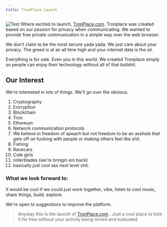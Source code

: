 ```yaml
---
title: TronPlace Launch
---
```

![Test](https://conference.tronplace.com/images/video-conference.jpg "Tronplace-Launch")
Where excited to launch, [TronPlace.com](https://tronplace.com). Tronplace was created based on our passion for privacy when communicating. 
We wanted to provide free private communication in a simple way over the web browser.

We don't claim to be the most secure yada yada. We just care about your privacy. The greed is at an all time high and your internet data is the oil. 

Everything is for sale. Even you in this world. We created Tronplace simply so people can enjoy their technology without all of that bullshit.

## Our Interest

We're interested in lots of things. We'll go over the obvious.
1. Cryptography
2. Encryption
3. Blockchain
4. Tron
5. Ethereum
6. Network communication protocols
7. We believe in freedom of speach but not freedom to be an asshole that gets off on fucking with people or making others feel like shit.
8. Fishing
9. Racecars
10. Cute girls
11. rollerblades (we're bringin em back)
12. basically just cool ass next level shit.


### What we look forward to:

It would be cool if we could just work together, vibe, listen to cool music, share things, build, explore.

We're open to suggestions to improve the platform.

> Anyway this is the launch of [TronPlace.com](https://tronplace.com) . Just a cool place to kick it for free without your activity being mined and evaluated.



